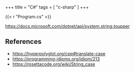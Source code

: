 +++
title = "C#"
tags = [ "c-sharp" ]
+++

{{< r "Program.cs" >}}

<https://docs.microsoft.com/dotnet/api/system.string.toupper>

## References

- <https://hyperpolyglot.org/cpp#translate-case>
- <https://programming-idioms.org/idiom/213>
- <https://rosettacode.org/wiki/String_case>
